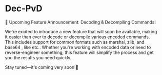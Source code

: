 # Dec-PvD

📢 Upcoming Feature Announcement: Decoding & Decompiling Commands!

We're excited to introduce a new feature that will soon be available, making it easier than ever to decode or decompile various encoded commands. This includes support for common formats such as marshal, zlib, and base64 , like etc.. Whether you're working with encoded data or need to reverse-engineer something, this feature will simplify the process and get you the results you need quickly.

Stay tuned—it's coming very soon!🔔
